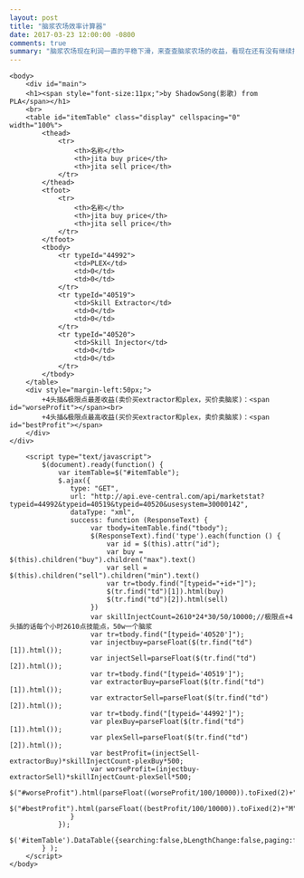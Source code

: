 ```yaml
---
layout: post
title: "脑浆农场效率计算器"
date: 2017-03-23 12:00:00 -0800
comments: true
summary: "脑浆农场现在利润一直的平稳下滑，来查查脑浆农场的收益，看现在还有没有继续搞或者入场的必要~"
---
```

<html>
	<head>
		<script src="http://cdn.bootcss.com/jquery/3.1.1/jquery.min.js"></script>
		<link rel="stylesheet" href="https://cdn.datatables.net/1.10.13/css/jquery.dataTables.min.css">
		<script src="https://cdn.datatables.net/1.10.13/js/jquery.dataTables.min.js"></script>
	</head>

	<body>
		<div id="main">
		<h1><span style="font-size:11px;">by ShadowSong(影歌) from PLA</span></h1>
		<br>
		<table id="itemTable" class="display" cellspacing="0" width="100%">
			<thead>
				<tr>
					<th>名称</th>
					<th>jita buy price</th>
					<th>jita sell price</th>
				</tr>
			</thead>
			<tfoot>
				<tr>
					<th>名称</th>
					<th>jita buy price</th>
					<th>jita sell price</th>
				</tr>
			</tfoot>
			<tbody>
				<tr typeId="44992">
					<td>PLEX</td>
					<td>0</td>
					<td>0</td>
				</tr>
				<tr typeId="40519">
					<td>Skill Extractor</td>
					<td>0</td>
					<td>0</td>
				</tr>
				<tr typeId="40520">
					<td>Skill Injector</td>
					<td>0</td>
					<td>0</td>
				</tr>
			</tbody>
		</table>
		<div style="margin-left:50px;">
			+4头插&极限点最差收益(卖价买extractor和plex，买价卖脑浆)：<span id="worseProfit"></span><br>
			+4头插&极限点最高收益(买价买extractor和plex，卖价卖脑浆)：<span id="bestProfit"></span>
		</div>
	</div>

		<script type="text/javascript">
			$(document).ready(function() {
				var itemTable=$("#itemTable");
				$.ajax({  
                   type: "GET",  
                   url: "http://api.eve-central.com/api/marketstat?typeid=44992&typeid=40519&typeid=40520&usesystem=30000142",  
                   dataType: "xml",  
                   success: function (ResponseText) { 
						var tbody=itemTable.find("tbody");
						$(ResponseText).find('type').each(function () {  
							var id = $(this).attr("id");
							var buy = $(this).children("buy").children("max").text()
							var sell = $(this).children("sell").children("min").text()
							var tr=tbody.find("[typeid="+id+"]");
							$(tr.find("td")[1]).html(buy)
							$(tr.find("td")[2]).html(sell)
						})
						var skillInjectCount=2610*24*30/50/10000;//极限点+4头插的话每个小时2610点技能点，50w一个脑浆
						var tr=tbody.find("[typeid='40520']");
						var injectbuy=parseFloat($(tr.find("td")[1]).html());
						var injectSell=parseFloat($(tr.find("td")[2]).html());
						var tr=tbody.find("[typeid='40519']");
						var extractorBuy=parseFloat($(tr.find("td")[1]).html());
						var extractorSell=parseFloat($(tr.find("td")[2]).html());
						var tr=tbody.find("[typeid='44992']");
						var plexBuy=parseFloat($(tr.find("td")[1]).html());
						var plexSell=parseFloat($(tr.find("td")[2]).html());
						var bestProfit=(injectSell-extractorBuy)*skillInjectCount-plexBuy*500;
						var worseProfit=(injectbuy-extractorSell)*skillInjectCount-plexSell*500;
						$("#worseProfit").html(parseFloat((worseProfit/100/10000)).toFixed(2)+"M");
						$("#bestProfit").html(parseFloat((bestProfit/100/10000)).toFixed(2)+"M");
                   }
				});  
				$('#itemTable').DataTable({searching:false,bLengthChange:false,paging:false,bInfo:false,bSort:false});
			} );
		</script>
	</body>
</html>
